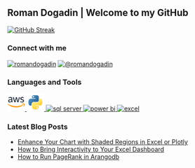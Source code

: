 ## Roman Dogadin | Welcome to my GitHub
[![GitHub Streak](https://github-readme-streak-stats.herokuapp.com?user=rdogadin&theme=prussian&hide_border=true&mode=daily)](https://git.io/streak-stats)

### Connect with me
<p align="left">
<a href="https://linkedin.com/in/romandogadin" target="blank"><img align="center" src="https://raw.githubusercontent.com/rahuldkjain/github-profile-readme-generator/master/src/images/icons/Social/linked-in-alt.svg" alt="romandogadin" height="30" width="40" /></a>
<a href="https://medium.com/@romandogadin" target="blank"><img align="center" src="https://raw.githubusercontent.com/rahuldkjain/github-profile-readme-generator/master/src/images/icons/Social/medium.svg" alt="@romandogadin" height="30" width="40" /></a>
</p>

### Languages and Tools
<p align="left"> 
  <a href="https://aws.amazon.com" target="_blank" rel="noreferrer"> 
    <img src="https://raw.githubusercontent.com/devicons/devicon/master/icons/amazonwebservices/amazonwebservices-original-wordmark.svg" alt="aws" width="40" height="40"/> 
  </a> 
  <a href="https://www.python.org" target="_blank" rel="noreferrer"> 
    <img src="https://raw.githubusercontent.com/devicons/devicon/master/icons/python/python-original.svg" alt="python" width="40" height="40"/>   </a>
  <a href="https://www.microsoft.com/en-us/sql-server" target="_blank" rel="noreferrer">
      <img src="https://cdn.jsdelivr.net/gh/devicons/devicon/icons/microsoftsqlserver/microsoftsqlserver-plain.svg" height="40" width="40" alt="sql server"/>
  </a>
  <a href="https://powerbi.microsoft.com/" target="_blank" rel="noreferrer">
      <img src="https://github.com/microsoft/PowerBI-Icons/blob/main/SVG/Power-BI.svg" height="40" width="40" alt="power bi"/>
  </a>
  <a href="https://www.microsoft.com/en-us/microsoft-365/excel" target="_blank" rel="noreferrer">
      <img src="https://upload.wikimedia.org/wikipedia/commons/3/34/Microsoft_Office_Excel_%282019%E2%80%93present%29.svg" height="40" width="40" alt="excel"/>
  </a>
     
</p>

### Latest Blog Posts
- [Enhance Your Chart with Shaded Regions in Excel or Plotly](https://medium.com/@romandogadin/enhance-your-chart-with-shaded-regions-in-excel-or-plotly-71ec2f112c19)
- [How to Bring Interactivity to Your Excel Dashboard](https://medium.com/@romandogadin/how-to-bring-interactivity-to-your-excel-dashboard-3b5691490c6b)
- [How to Run PageRank in Arangodb](https://medium.com/@romandogadin/how-to-use-pagerank-in-arangodb-17fa1488620f)
